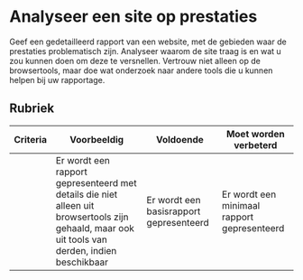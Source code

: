 # Analyseer een site op prestaties

Geef een gedetailleerd rapport van een website, met de gebieden waar de prestaties problematisch zijn. Analyseer waarom de site traag is en wat u zou kunnen doen om deze te versnellen. Vertrouw niet alleen op de browsertools, maar doe wat onderzoek naar andere tools die u kunnen helpen bij uw rapportage.

## Rubriek

| Criteria | Voorbeeldig                                                                                                  | Voldoende                    | Moet worden verbeterd             |
| -------- | ---------------------------------------------------------------------------------------------------------- | --------------------------- | ----------------------------- |
|          | Er wordt een rapport gepresenteerd met details die niet alleen uit browsertools zijn gehaald, maar ook uit tools van derden, indien beschikbaar | Er wordt een basisrapport gepresenteerd | Er wordt een minimaal rapport gepresenteerd |
